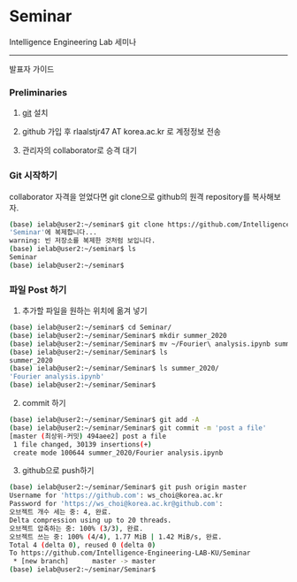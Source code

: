 # Seminar

Intelligence Engineering Lab 세미나

---

발표자 가이드


### Preliminaries
1. [git](https://git-scm.com/) 설치 

2. github 가입 후 rlaalstjr47 AT korea.ac.kr 로 계정정보 전송 

3. 관리자의 collaborator로 승격 대기

### Git 시작하기

collaborator 자격을 얻었다면 git clone으로 github의 원격 repository를 복사해보자.

```bash
(base) ielab@user2:~/seminar$ git clone https://github.com/Intelligence-Engineering-LAB-KU/Seminar
'Seminar'에 복제합니다...
warning: 빈 저장소를 복제한 것처럼 보입니다.
(base) ielab@user2:~/seminar$ ls
Seminar
(base) ielab@user2:~/seminar$ 
```

### 파일 Post 하기

1. 추가할 파일을 원하는 위치에 옮겨 넣기

```bash
(base) ielab@user2:~/seminar$ cd Seminar/
(base) ielab@user2:~/seminar/Seminar$ mkdir summer_2020
(base) ielab@user2:~/seminar/Seminar$ mv ~/Fourier\ analysis.ipynb summer_2020/
(base) ielab@user2:~/seminar/Seminar$ ls
summer_2020
(base) ielab@user2:~/seminar/Seminar$ ls summer_2020/
'Fourier analysis.ipynb'
(base) ielab@user2:~/seminar/Seminar$ 
```

2. commit 하기

```bash
(base) ielab@user2:~/seminar/Seminar$ git add -A
(base) ielab@user2:~/seminar/Seminar$ git commit -m 'post a file'
[master (최상위-커밋) 494aee2] post a file
 1 file changed, 30139 insertions(+)
 create mode 100644 summer_2020/Fourier analysis.ipynb
```

3. github으로 push하기

```bash
(base) ielab@user2:~/seminar/Seminar$ git push origin master
Username for 'https://github.com': ws_choi@korea.ac.kr
Password for 'https://ws_choi@korea.ac.kr@github.com': 
오브젝트 개수 세는 중: 4, 완료.
Delta compression using up to 20 threads.
오브젝트 압축하는 중: 100% (3/3), 완료.
오브젝트 쓰는 중: 100% (4/4), 1.77 MiB | 1.42 MiB/s, 완료.
Total 4 (delta 0), reused 0 (delta 0)
To https://github.com/Intelligence-Engineering-LAB-KU/Seminar
 * [new branch]      master -> master
(base) ielab@user2:~/seminar/Seminar$ 
```
